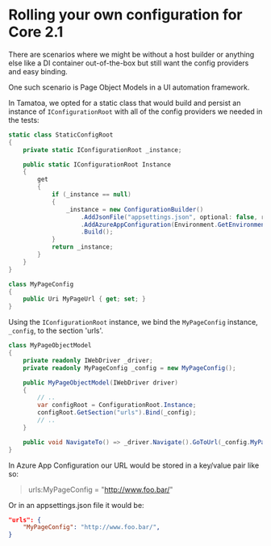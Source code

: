 # Rolling your own configuration for Core 2.1

There are scenarios where we might be without a host builder or anything else like a DI container out-of-the-box but still want the config providers and easy binding.

One such scenario is Page Object Models in a UI automation framework.

In Tamatoa, we opted for a static class that would build and persist an instance of `IConfigurationRoot` with all of the config providers we needed in the tests:

```csharp
static class StaticConfigRoot
{
    private static IConfigurationRoot _instance;

    public static IConfigurationRoot Instance
    {
        get
        {
            if (_instance == null)
            {
                _instance = new ConfigurationBuilder()
                    .AddJsonFile("appsettings.json", optional: false, reloadOnChange: true)
                    .AddAzureAppConfiguration(Environment.GetEnvironmentVariable("AZURE_APP_CFG_CONN_STRING"))
                    .Build();
            }
            return _instance;
        }
    }
}

class MyPageConfig
{
    public Uri MyPageUrl { get; set; }
}
```

Using the `IConfigurationRoot` instance, we bind the `MyPageConfig` instance, `_config`, to the section 'urls'. 

```csharp
class MyPageObjectModel
{
    private readonly IWebDriver _driver;
    private readonly MyPageConfig _config = new MyPageConfig();

    public MyPageObjectModel(IWebDriver driver)
    {
        // ..
        var configRoot = ConfigurationRoot.Instance;
        configRoot.GetSection("urls").Bind(_config);
        // ..
    }

    public void NavigateTo() => _driver.Navigate().GoToUrl(_config.MyPageUrl);
}
```

In Azure App Configuration our URL would be stored in a key/value pair like so:

> urls:MyPageConfig = "http://www.foo.bar/"

Or in an appsettings.json file it would be:

```json
"urls": {
    "MyPageConfig": "http://www.foo.bar/",
}
```
